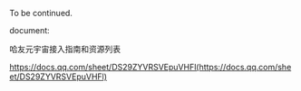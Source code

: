To be continued.

document:

哈友元宇宙接入指南和资源列表

https://docs.qq.com/sheet/DS29ZYVRSVEpuVHFl(https://docs.qq.com/sheet/DS29ZYVRSVEpuVHFl)
